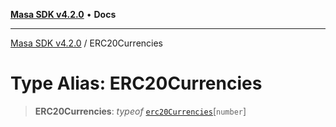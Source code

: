 [**Masa SDK v4.2.0**](../README.md) • **Docs**

***

[Masa SDK v4.2.0](../globals.md) / ERC20Currencies

# Type Alias: ERC20Currencies

> **ERC20Currencies**: *typeof* [`erc20Currencies`](../variables/erc20Currencies.md)\[`number`\]
